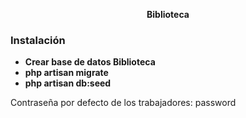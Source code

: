 <p align="center">
    <strong>Biblioteca</strong>
</p>

### Instalación

- **Crear base de datos Biblioteca**
- **php artisan migrate**
- **php artisan db:seed**

Contraseña por defecto de los trabajadores: password



